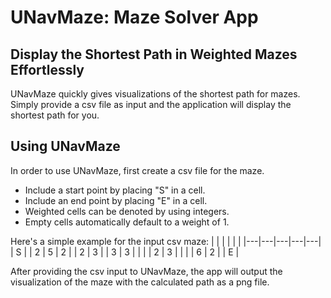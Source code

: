 # UNavMaze: Maze Solver App

## Display the Shortest Path in Weighted Mazes Effortlessly
UNavMaze quickly gives visualizations of the shortest path for mazes. Simply provide a csv file as input and the application will display the shortest path for you.

## Using UNavMaze
In order to use UNavMaze, first create a csv file for the maze.
- Include a start point by placing "S" in a cell.
- Include an end point by placing "E" in a cell.
- Weighted cells can be denoted by using integers.
- Empty cells automatically default to a weight of 1.

Here's a simple example for the input csv maze:
|   |   |   |   |   |
|---|---|---|---|---|
| S |   | 2 | 5 | 2 |
| 2  | 3 |   | 3  |  3 |
|   |   | 2  | 3  |   |
|   | 6  | 2 |   | E |

After providing the csv input to UNavMaze, the app will output the visualization of the maze with the calculated path as a png file.